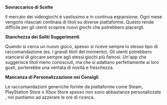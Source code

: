 __Sovraccarico di Scelte__

Il mercato dei videogiochi è vastissimo e in continua espansione. Ogni mese vengono rilasciati centinaia di titoli
su diverse piattaforme. Questo rende difficile per gli utenti scoprire nuovi giochi che potrebbero piacergli.

__Stanchezza dei Soliti Suggerimenti__

Quando si cerca un nuovo gioco, spesso si riceve sempre lo stesso tipo di raccomandazione (es. i grandi titoli
del momento). Gli utenti potrebbero stancarsi di giocare sempre agli stessi giochi più famosi. Un'app che
suggerisce titoli meno conosciuti, ma che si adattano perfettamente ai loro gusti, porterebbe una ventata di
novità e freschezza.

__Mancanza di Personalizzazione nei Consigli__

Le raccomandazioni generiche fornite da piattaforme come Steam, PlayStation Store o
Xbox Store spesso non sono abbastanza personalizzate , noi puntiamo ad azzerare le ore
di ricerca.